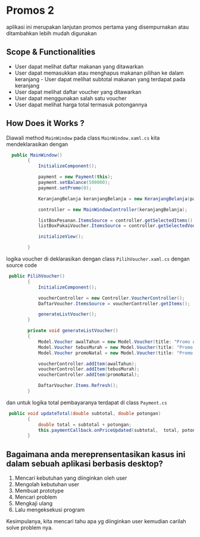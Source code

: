 ﻿# Promos 2
aplikasi ini merupakan lanjutan promos pertama yang disempurnakan atau ditambahkan lebih mudah digunakan 

## Scope & Functionalities
- User dapat melihat daftar makanan yang ditawarkan 
- User dapat memasukkan atau menghapus makanan pilihan ke dalam keranjang - User dapat melihat subtotal makanan yang terdapat pada keranjang 
- User dapat melihat daftar voucher yang ditawarkan 
- User dapat menggunakan salah satu voucher 
- User dapat melihat harga total termasuk potongannya 

## How Does it Works ?
Diawali method `MainWindow` pada class `MainWindow.xaml.cs` kita mendeklarasikan dengan 

``` csharp
  public MainWindow()
        {
            InitializeComponent();

            payment = new Payment(this);
            payment.setBalance(500000);
            payment.setPromo(0);

            KeranjangBelanja keranjangBelanja = new KeranjangBelanja(payment, this);

            controller = new MainWindowController(keranjangBelanja);

            listBoxPesanan.ItemsSource = controller.getSelectedItems();
            listBoxPakaiVoucher.ItemsSource = controller.getSelectedVouchers();

            initializeView();

        }
```

logika voucher di deklarasikan dengan class `PilihVoucher.xaml.cs` dengan source code
``` csharp
 public PilihVoucher()
        {
            InitializeComponent();

            voucherController = new Controller.VoucherController();
            DaftarVoucher.ItemsSource = voucherController.getItems();

            generateListVoucher();
        }

        private void generateListVoucher()
        {
            Model.Voucher awalTahun = new Model.Voucher(title: "Promo Awal Tahun Diskon 25%", discInPercent: 25);
            Model.Voucher tebusMurah = new Model.Voucher(title: "Promo Tebus Murah Diskon 30% atau max. 30.000", discInPercent: 30);
            Model.Voucher promoNatal = new Model.Voucher(title: "Promo Natal Potongan 10000", disc: 10000);

            voucherController.addItem(awalTahun);
            voucherController.addItem(tebusMurah);
            voucherController.addItem(promoNatal);

            DaftarVoucher.Items.Refresh();
        }
```

dan untuk logika total pembayaranya terdapat di class `Payment.cs`
``` csharp
 public void updateTotal(double subtotal, double potongan)
        {
            double total = subtotal + potongan;
            this.paymentCallback.onPriceUpdated(subtotal,  total, potongan);
        }
```

## Bagaimana anda mereprensentasikan kasus ini dalam sebuah aplikasi berbasis desktop?
1. Mencari kebutuhan yang diinginkan oleh user
2. Mengolah kebutuhan user
3. Membuat prototype
4. Mencari problem
5. Mengkaji ulang
6. Lalu mengeksekusi program

Kesimpulanya, kita mencari tahu apa yg diinginkan user kemudian carilah solve problem nya.